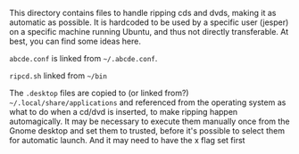 This directory contains files to handle ripping cds and dvds, making it as
automatic as possible. It is hardcoded to be used by a specific user (jesper) on
a specific machine running Ubuntu, and thus not directly transferable. At best,
you can find some ideas here.

`abcde.conf` is linked from `~/.abcde.conf`.

`ripcd.sh` linked from `~/bin`

The `.desktop` files are copied to (or linked from?)
`~/.local/share/applications` and referenced from the operating system
as what to do when a cd/dvd is inserted, to make ripping happen
automagically. It may be necessary to execute them manually once from
the Gnome desktop and set them to trusted, before it's possible to
select them for automatic launch. And it may need to have the x flag
set first
